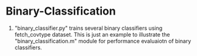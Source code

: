 # Binary-Classification

1) "binary_classifier.py" trains several binary classifiers using fetch_covtype dataset. This is just an example to illustrate the "binary_classification.m" module for performance evaluaiotn of binary classifiers.
